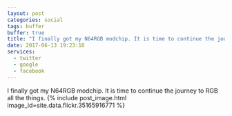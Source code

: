 ```yaml
---
layout: post
categories: social
tags: buffer
buffer: true
title: "I finally got my N64RGB modchip. It is time to continue the journey to RGB all the things."
date: 2017-06-13 19:23:18
services: 
  - twitter
  - google
  - facebook
---
```

I finally got my N64RGB modchip. It is time to continue the journey to RGB all the things.
{% include post_image.html image_id=site.data.flickr.35165916771 %}
